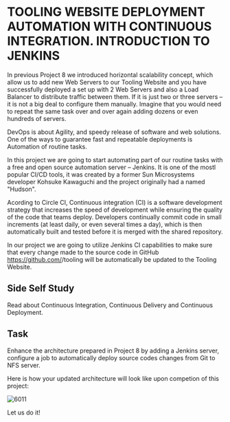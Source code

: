 # TOOLING WEBSITE DEPLOYMENT AUTOMATION WITH CONTINUOUS INTEGRATION. INTRODUCTION TO JENKINS

In previous Project 8 we introduced horizontal scalability concept, which allow us to add new Web Servers to our Tooling Website and 
you have successfully deployed a set up with 2 Web Servers and also a Load Balancer to distribute traffic between them. If it is 
just two or three servers – it is not a big deal to configure them manually. Imagine that you would need to repeat the same task over 
and over again adding dozens or even hundreds of servers.

DevOps is about Agility, and speedy release of software and web solutions. One of the ways to guarantee fast and repeatable 
deployments is Automation of routine tasks.

In this project we are going to start automating part of our routine tasks with a free and open source automation server – Jenkins. 
It is one of the mostl popular CI/CD tools, it was created by a former Sun Microsystems developer Kohsuke Kawaguchi and the project
originally had a named "Hudson".

Acording to Circle CI, Continuous integration (CI) is a software development strategy that increases the speed of development while
ensuring the quality of the code that teams deploy. Developers continually commit code in small increments (at least daily, or even
several times a day), which is then automatically built and tested before it is merged with the shared repository.

In our project we are going to utilize Jenkins CI capabilities to make sure that every change made to the source code in
GitHub https://github.com/<yourname>/tooling will be automatically be updated to the Tooling Website.

## Side Self Study
Read about Continuous Integration, Continuous Delivery and Continuous Deployment.

## Task
Enhance the architecture prepared in Project 8 by adding a Jenkins server, configure a job to automatically deploy source codes 
changes from Git to NFS server.

Here is how your updated architecture will look like upon competion of this project:
  
  
![6011](https://user-images.githubusercontent.com/85270361/210151603-8c6fedbc-4835-456a-97a9-9f282a7bfbf6.PNG)

  
Let us do it!